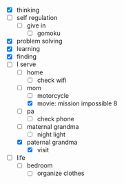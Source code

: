 - [x] thinking
- [ ] self regulation
    - [ ] give in 
        - [ ] gomoku
- [x] problem solving
- [x] learning
- [x] finding
- [ ] I serve
    - [ ] home
        - [ ] check wifi
    - [ ] mom
        - [ ] motorcycle
        - [x] movie: mission impossible 8
    - [ ] pa
        - [ ] check phone
    - [ ] maternal grandma
        - [ ] night light
    - [x] paternal grandma
        - [x] visit
- [ ] life
    - [ ] bedroom
        - [ ] organize clothes